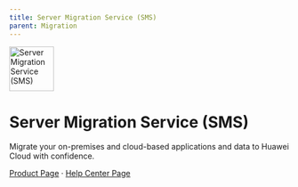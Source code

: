 ```yaml
---
title: Server Migration Service (SMS)
parent: Migration
---
```


<img src="https://res-static.hc-cdn.cn/cloudbu-site/public/new-product-icon/Migration/SMS.png" width="80" height="80" alt="Server Migration Service (SMS)">

# Server Migration Service (SMS)

Migrate your on-premises and cloud-based applications and data to Huawei Cloud with confidence.

[Product Page](https://www.huaweicloud.com/intl/en-us/product/sms.html) &middot;
[Help Center Page](https://support.huaweicloud.com/intl/en-us/sms/index.html)

